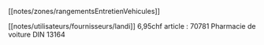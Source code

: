 [[notes/zones/rangementsEntretienVehicules]]

[[notes/utilisateurs/fournisseurs/landi]] 6,95chf article : 70781 Pharmacie de voiture DIN 13164 